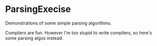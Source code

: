 # ParsingExecise
Demonstrations of some simple parsing algorithms.

Compilers are fun. However I'm too stupid to write compilers, so here's some parsing algos instead.
